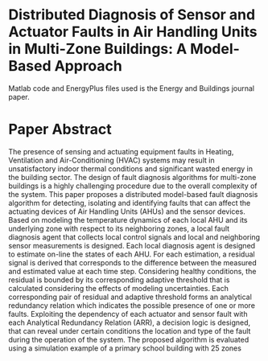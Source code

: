 # Distributed Diagnosis of Sensor and Actuator Faults in Air Handling Units in Multi-Zone Buildings: A Model-Based Approach
Matlab code and EnergyPlus files used is the Energy and Buildings journal paper. 

# Paper Abstract
The presence of sensing and actuating equipment faults in Heating, Ventilation and Air-Conditioning (HVAC) systems may result in unsatisfactory indoor thermal conditions and significant wasted energy in the building sector. The design of fault diagnosis algorithms for multi-zone buildings is a highly challenging procedure due to the overall complexity of the system. This paper proposes a distributed model-based fault diagnosis algorithm for detecting, isolating and identifying faults that can affect the actuating devices of Air Handling Units (AHUs) and the sensor devices. Based on modeling the temperature dynamics of each local AHU and its underlying zone with respect to its neighboring zones, a local fault diagnosis agent that collects local control signals and local and neighboring sensor measurements is designed. Each local diagnosis agent is designed to estimate on-line the states of each AHU. For each estimation, a residual signal is derived that corresponds to the difference between the measured and estimated value at each time step. Considering healthy conditions, the residual is bounded by its corresponding adaptive threshold that is calculated considering the effects of modeling uncertainties. Each corresponding pair of residual and adaptive threshold forms an analytical redundancy relation which indicates the possible presence of one or more faults. Exploiting the dependency of each actuator and sensor fault with each Analytical Redundancy Relation (ARR), a decision logic is designed, that can reveal under certain conditions the location and type of the fault during the operation of the system. The proposed algorithm is evaluated using a simulation example of a primary school building with 25 zones
